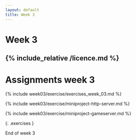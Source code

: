 ```yaml
---
layout: default
title: Week 3
---
```

# Week 3
{% include_relative /licence.md %}
---

# Assignments week 3

{% include week03/exercise/exercises_week_03.md %}

{% include week03/exercise/miniproject-http-server.md %}

{% include week03/exercise/miniproject-gameserver.md %}

{: .exercises }

End of week 3
